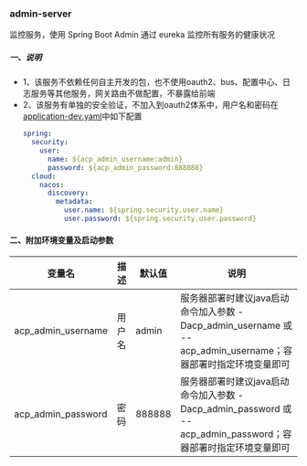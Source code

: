 ### admin-server

监控服务，使用 Spring Boot Admin 通过 eureka 监控所有服务的健康状况

##### 一、说明

- 1、该服务不依赖任何自主开发的包，也不使用oauth2、bus、配置中心、日志服务等其他服务，网关路由不做配置，不暴露给前端
- 2、该服务有单独的安全验证，不加入到oauth2体系中，用户名和密码在[application-dev.yaml](src/main/resources/application-dev.yaml)中如下配置
    ```yaml
    spring:
      security:
        user:
          name: ${acp_admin_username:admin}
          password: ${acp_admin_password:888888}
      cloud:
        nacos:
          discovery:
            metadata:
              user.name: ${spring.security.user.name}
              user.password: ${spring.security.user.password}
    ```

#### 二、附加环境变量及启动参数

|    变量名    |     描述     | 默认值 |  说明  |
| ----------- | ----------- | ----- | ----- |
|acp_admin_username|用户名|admin|服务器部署时建议java启动命令加入参数 -Dacp_admin_username 或 --acp_admin_username；容器部署时指定环境变量即可
|acp_admin_password|密码|888888|服务器部署时建议java启动命令加入参数 -Dacp_admin_password 或 --acp_admin_password；容器部署时指定环境变量即可